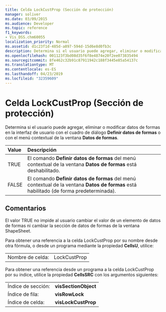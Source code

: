 ```yaml
---
title: Celda LockCustProp (Sección de protección)
manager: soliver
ms.date: 03/09/2015
ms.audience: Developer
ms.topic: reference
f1_keywords:
- Vis_DSS.chm60055
localization_priority: Normal
ms.assetid: d1c23f1d-485d-a897-594d-15d6e8d0fb3c
description: Determina si el usuario puede agregar, eliminar o modificar datos de formas en la interfaz de usuario con el cuadro de diálogo Definir datos de formas o con el menú contextual de la ventana Datos de formas.
ms.openlocfilehash: 001123f3bd08d35f6f8e4874e20f2ee073835494
ms.sourcegitcommit: 8fe462c32b91c87911942c188f3445e85a54137c
ms.translationtype: MT
ms.contentlocale: es-ES
ms.lasthandoff: 04/23/2019
ms.locfileid: "32359609"
---
```

# <a name="lockcustprop-cell-protection-section"></a>Celda LockCustProp (Sección de protección)

Determina si el usuario puede agregar, eliminar o modificar datos de formas en la interfaz de usuario con el cuadro de diálogo **Definir datos de formas** o con el menú contextual de la ventana **Datos de formas**. 
  
|**Value**|**Descripción**|
|:-----|:-----|
|TRUE  <br/> |El comando **Definir datos de formas** del menú contextual de la ventana **Datos de formas** está deshabilitado.  <br/> |
|FALSE  <br/> |El comando **Definir datos de formas** del menú contextual de la ventana **Datos de formas** está habilitado (de forma predeterminada).  <br/> |
   
## <a name="remarks"></a>Comentarios

El valor TRUE no impide al usuario cambiar el valor de un elemento de datos de formas ni cambiar la sección de datos de formas de la ventana ShapeSheet. 
  
Para obtener una referencia a la celda LockCustProp por su nombre desde otra fórmula, o desde un programa mediante la propiedad **CellsU**, utilice: 
  
|||
|:-----|:-----|
|Nombre de celda:  <br/> |LockCustProp  <br/> |
   
Para obtener una referencia desde un programa a la celda LockCustProp por su índice, utilice la propiedad **CellsSRC** con los argumentos siguientes: 
  
|||
|:-----|:-----|
|Índice de sección:  <br/> |**visSectionObject** <br/> |
|Índice de fila:  <br/> |**visRowLock** <br/> |
|Índice de celda:  <br/> |**visLockCustProp** <br/> |
   

